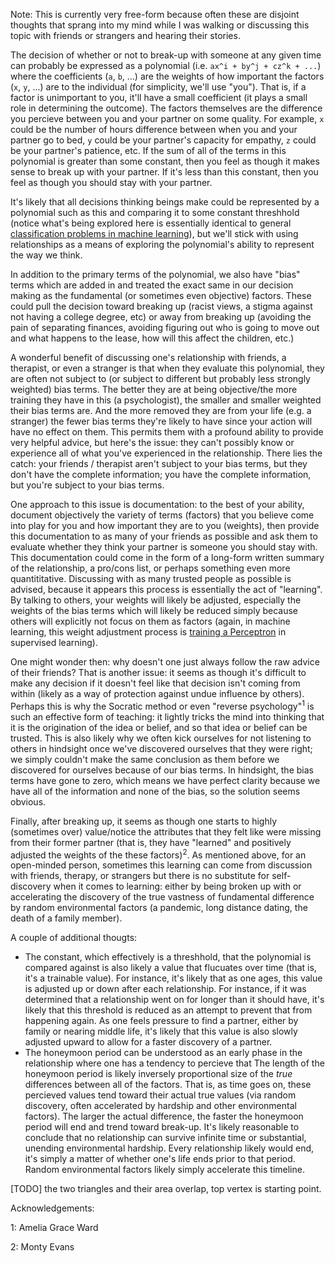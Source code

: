 Note: This is currently very free-form because often these are disjoint thoughts that sprang into my mind while I was walking or discussing this topic with friends or strangers and hearing their stories. 

The decision of whether or not to break-up with someone at any given time can probably be expressed as a polynomial (i.e. `ax^i + by^j + cz^k + ...`) where the coefficients (`a`, `b`, ...) are the weights of how important the factors (`x`, `y`, ...) are to the individual (for simplicity, we'll use "you"). That is, if a factor is unimportant to you, it'll have a small coefficient (it plays a small role in determining the outcome). The factors themselves are the difference you percieve between you and your partner on some quality. For example, `x` could be the number of hours difference between when you and your partner go to bed, `y` could be your partner's capacity for empathy, `z` could be your partner's patience, etc. If the sum of all of the terms in this polynomial is greater than some constant, then you feel as though it makes sense to break up with your partner. If it's less than this constant, then you feel as though you should stay with your partner. 

It's likely that all decisions thinking beings make could be represented by a polynomial such as this and comparing it to some constant threshhold (notice what's being explored here is essentially identical to general [classification problems in machine learning](https://www.toptal.com/machine-learning/machine-learning-theory-an-introductory-primer)), but we'll stick with using relationships as a means of exploring the polynomial's ability to represent the way we think.

In addition to the primary terms of the polynomial, we also have "bias" terms which are added in and treated the exact same in our decision making as the fundamental (or sometimes even objective) factors. These could pull the decision toward breaking up (racist views, a stigma against not having a college degree, etc) or away from breaking up (avoiding the pain of separating finances, avoiding figuring out who is going to move out and what happens to the lease, how will this affect the children, etc.) 

A wonderful benefit of discussing one's relationship with friends, a therapist, or even a stranger is that when they evaluate this polynomial, they are often not subject to (or subject to different but probably less strongly weighted) bias terms. The better they are at being objective/the more training they have in this (a psychologist), the smaller and smaller weighted their bias terms are. And the more removed they are from your life (e.g. a stranger) the fewer bias terms they're likely to have since your action will have no effect on them. This permits them with a profound ability to provide very helpful advice, but here's the issue: they can't possibly know or experience all of what you've experienced in the relationship. There lies the catch: your friends / therapist aren't subject to your bias terms, but they don't have the complete information; you have the complete information, but you're subject to your bias terms. 

One approach to this issue is documentation: to the best of your ability, document objectively the variety of terms (factors) that you believe come into play for you and how important they are to you (weights), then provide this documentation to as many of your friends as possible and ask them to evaluate whether they think your partner is someone you should stay with. This documentation could come in the form of a long-form written summary of the relationship, a pro/cons list, or perhaps something even more quantititative. Discussing with as many trusted people as possible is advised, because it appears this process is essentially the act of "learning". By talking to others, your weights will likely be adjusted, especially the weights of the bias terms which will likely be reduced simply because others will explicitly not focus on them as factors (again, in machine learning, this weight adjustment process is [training a Perceptron](https://www.toptal.com/machine-learning/an-introduction-to-deep-learning-from-perceptrons-to-deep-networks) in supervised learning).

One might wonder then: why doesn't one just always follow the raw advice of their friends? That is another issue: it seems as though it's difficult to make any decision if it doesn't feel like that decision isn't coming from within (likely as a way of protection against undue influence by others). Perhaps this is why the Socratic method or even "reverse psychology"<sup>1</sup> is such an effective form of teaching: it lightly tricks the mind into thinking that it is the origination of the idea or belief, and so that idea or belief can be trusted. This is also likely why we often kick ourselves for not listening to others in hindsight once we've discovered ourselves that they were right; we simply couldn't make the same conclusion as them before we discovered for ourselves because of our bias terms. In hindsight, the bias terms have gone to zero, which means we have perfect clarity because we have all of the information and none of the bias, so the solution seems obvious.

Finally, after breaking up, it seems as though one starts to highly (sometimes over) value/notice the attributes that they felt like were missing from their former partner (that is, they have "learned" and positively adjusted the weights of the these factors)<sup>2</sup>. As mentioned above, for an open-minded person, sometimes this learning can come from discussion with friends, therapy, or strangers but there is no substitute for self-discovery when it comes to learning: either by being broken up with or accelerating the discovery of the true vastness of fundamental difference by random environmental factors (a pandemic, long distance dating, the death of a family member). 

A couple of additional thougts: 
* The constant, which effectively is a threshhold, that the polynomial is compared against is also likely a value that flucuates over time (that is, it's a trainable value). For instance, it's likely that as one ages, this value is adjusted up or down after each relationship. For instance, if it was determined that a relationship went on for longer than it should have, it's likely that this threshold is reduced as an attempt to prevent that from happening again. As one feels pressure to find a partner, either by family or nearing middle life, it's likely that this value is also slowly adjusted upward to allow for a faster discovery of a partner. 
* The honeymoon period can be understood as an early phase in the relationship where one has a tendency to percieve that  The length of the honeymoon period is likely inversely proportional size of the _true_ differences between all of the factors. That is, as time goes on, these percieved values tend toward their actual true values (via random discovery, often accelerated by hardship and other environmental factors). The larger the actual difference, the faster the honeymoon period will end and trend toward break-up. It's likely reasonable to conclude that no relationship can survive infinite time or substantial, unending environmental hardship. Every relationship likely would end, it's simply a matter of whether one's life ends prior to that period. Random environmental factors likely simply accelerate this timeline. 

[TODO] the two triangles and their area overlap, top vertex is starting point. 

Acknowledgements:

1: Amelia Grace Ward

2: Monty Evans
